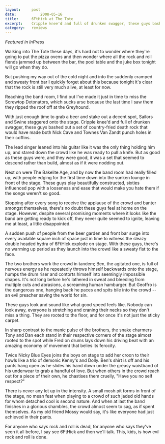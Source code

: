 ```yaml
---
layout:		post
date:			2008-05-16
title:		6FtHick at The Tote
excerpt:	Cripple knee'd and full of drunken swagger, these guys bashed out a set of country-fried death rock that would have made both Nick Cave and Townes Van Zandt punch holes in their coffins.
category:	reviews
---
```


*Featured in InPress*

Walking into The Tote these days, it's hard not to wonder where they're going to put the pizza ovens and then wonder where all the rock and roll fiends jammed up between the bar, the pool table and the juke box tonight will go when they do.

But pushing my way out of the cold night and into the suddenly cramped and sweaty front bar I quickly forget about this because tonight it's clear that the rock is still very much alive, at least for now.
			
Reaching the band room, I find out I've made it just in time to miss the Screwtop Detonators, which sucks arse because the last time I saw them they ripped the roof off at the Greyhound.
			
With just enough time to grab a beer and stake out a decent spot, Sailors and Swine staggered onto the stage. Cripple knee'd and full of drunken swagger, these guys bashed out a set of country-fried death rock that would have made both Nick Cave and Townes Van Zandt punch holes in their coffins.
			
The lead singer leaned into his guitar like it was the only thing holding him up, and stared down the crowd like he was ready to pull a knife. But as good as these guys were, and they were good, it was a set that seemed to descend rather than build, almost as if it were nodding out.
			
Next on were The Bakelite Age, and by now the band room had really filled up, with people edging for the first time down into the sunken lounge in front of the stage. These guys play beautifully constructed, sixties influenced pop with a looseness and ease that would make you hate them if the songs weren't so good.
			
Stopping after every song to receive the applause of the crowd and banter amongst themselves, there's no doubt these guys feel at home on the stage. However, despite several promising moments where it looks like the band are getting ready to kick off, they never quite seemed to ignite, leaving me at least, a little disappointed.
			
A sudden push of people from the beer garden and front bar surge into every available square inch of space just in time to witness the sleazy double headed hydra of 6FtHick explode on stage. With these guys, there's no warming up period as they launch into the crowd like a sweaty fist to the face.
			
The two brothers work the crowd in tandem; Ben, the agitated one, is full of nervous energy as he repeatedly throws himself backwards onto the stage, humps the drum riser and contorts himself into seemingly impossible shapes. It's not long before he's lathered in sweat and bleeding from multiple cuts and abrasions, a screaming human hamburger. But Geoffro is the dangerous one, hanging back he paces and spits bile into the crowd -- an evil preacher saving the world for sin.
			
These guys look and sound like what good speed feels like. Nobody can look away, everyone is stretching and craning their necks so they don't miss a thing. They are rooted to the floor, and for once it's not just the sticky carpet.
			
In sharp contrast to the manic pulse of the brothers, the snake charmers Tony and Dan each stand in their respective corners of the stage almost rooted to the spot while Fred on drums lays down his driving beat with an amazing economy of movement that belies its ferocity.
			
Twice Nicky Blue Eyes joins the boys on stage to add her croon to their howls like a trio of demonic Kenny's and Dolly. Ben's shirt is off and his pants hang open as he slides his hand down under the greasy waistband of his underwear to grab a handful of love. But when others in the crowd reach out for a piece of their own, he chastises them cruelly, "Have you no self respect?"
			
There is never any let up in the intensity. A small mosh pit forms in front of the stage, no mean feat when playing to a crowd of such jaded old hands for whom detached cool is second nature. And when at last the band finishes in a glorious shambles, the crowd almost seem to sag, as if spent themselves. As my old friend Mossy would say, it's like everyone had just achieved in their pants.
			
For anyone who says rock and roll is dead, for anyone who says they've seen it all before, I say see 6FtHick and then we'll talk. This, kids, is how evil rock and roll is done.